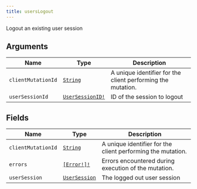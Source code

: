 ```yaml
---
title: usersLogout
---
```


Logout an existing user session

## Arguments

| Name | Type | Description |
|------|------|-------------|
| `clientMutationId` | [`String`](../scalar/string.md) | A unique identifier for the client performing the mutation. |
| `userSessionId` | [`UserSessionID!`](../scalar/usersessionid.md) | ID of the session to logout |

## Fields

| Name | Type | Description |
|------|------|-------------|
| `clientMutationId` | [`String`](../scalar/string.md) | A unique identifier for the client performing the mutation. |
| `errors` | [`[Error!]!`](../union/error.md) | Errors encountered during execution of the mutation. |
| `userSession` | [`UserSession`](../object/usersession.md) | The logged out user session |
